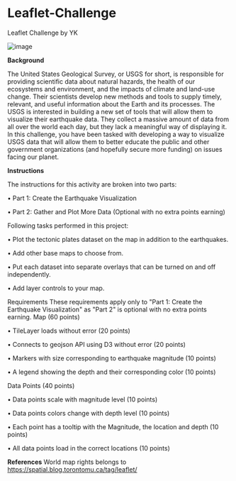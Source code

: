# Leaflet-Challenge
Leaflet Challenge by YK

![image](https://github.com/YargKlnc/Leaflet-Challenge/assets/142269763/088c7cd8-5eb0-458d-a5f5-8e6b7d8d25d5)


**Background**

The United States Geological Survey, or USGS for short, is responsible for providing scientific data about natural hazards, the health of our ecosystems and environment, and the impacts of climate and land-use change. Their scientists develop new methods and tools to supply timely, relevant, and useful information about the Earth and its processes. The USGS is interested in building a new set of tools that will allow them to visualize their earthquake data. They collect a massive amount of data from all over the world each day, but they lack a meaningful way of displaying it. In this challenge, you have been tasked with developing a way to visualize USGS data that will allow them to better educate the public and other government organizations (and hopefully secure more funding) on issues facing our planet.

**Instructions**

The instructions for this activity are broken into two parts:
  
  •	Part 1: Create the Earthquake Visualization
  
  •	Part 2: Gather and Plot More Data (Optional with no extra points earning)

Following tasks performed in this project:

•	Plot the tectonic plates dataset on the map in addition to the earthquakes.

•	Add other base maps to choose from.

•	Put each dataset into separate overlays that can be turned on and off independently.

•	Add layer controls to your map.

Requirements These requirements apply only to "Part 1: Create the Earthquake Visualization" as "Part 2" is optional with no extra points earning.
Map (60 points)

•	TileLayer loads without error (20 points)

•	Connects to geojson API using D3 without error (20 points)

•	Markers with size corresponding to earthquake magnitude (10 points)

•	A legend showing the depth and their corresponding color (10 points)

Data Points (40 points)

•	Data points scale with magnitude level (10 points)

•	Data points colors change with depth level (10 points)

•	Each point has a tooltip with the Magnitude, the location and depth (10 points)

•	All data points load in the correct locations (10 points)

**References**
World map rights belongs to https://spatial.blog.torontomu.ca/tag/leaflet/
